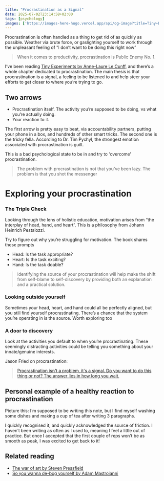 ```yaml
---
title: "Procrastination as a Signal"
date: 2025-07-02T23:14:58+02:00
tags: [psychology]
images: ['https://images-here-hugo.vercel.app/api/og-image?title=Tiny+Exp+Pro']
---
```


Procrastination is often handled as a thing to get rid of as quickly as possible. Weather via brute force, or gaslighting yourself to work through the unpleasant feeling of “I don’t want to be doing this right now”

> When it comes to productivity, procrastination is Public Enemy No. 1.

I’ve been reading [Tiny Experiments by Anne-Laure Le Cunff](https://www.amazon.co.za/Tiny-Experiments-Freely-Goal-Obsessed-World/dp/0593715136), and there’s a whole chapter dedicated to procrastination. The main thesis is that procrastination is a signal, a feeling to be listened to and help steer your efforts to get closer to where you’re trying to go.

## Two arrows
- Procrastination itself. The activity you’re supposed to be doing, vs what you’re actually doing.
- Your reaction to it. 

The first arrow is pretty easy to beat, via accountability partners, putting your phone in a box, and hundreds of other smart tricks. 
The second one is the tricky fella. According to Dr. Tim Pychyl, the strongest emotion associated with procrastination is guilt.

This is a bad psychological state to be in and try to 'overcome' procrastination.

> The problem with procrastination is not that you’ve been lazy. The problem is that you shot the messenger

# Exploring your procrastination
### The Triple Check
Looking through the lens of holistic education, motivation arises from “the interplay of head, hand, and heart”. This is a philosophy from Johann Heinrich Pestalozzi.

Try to figure out why you’re struggling for motivation. The book shares these prompts
- Head: Is the task appropriate?
- Heart: Is the task exciting?
- Hand: Is the task doable?

> Identifying the source of your procrastination will help make the shift from self-blame to self-discovery by providing both an explanation and a practical solution.

### Looking outside yourself
Sometimes your head, heart, and hand could all be perfectly aligned, but you still find yourself procrastinating. There’s a chance that the system you’re operating in is the source. Worth exploring too

### A door to discovery
Look at the activities you default to when you’re procrastinating. These seemingly distracting activities could be telling you something about your innate/genuine interests.

Jason Fried on procrastination:

> [Procrastination isn't a problem, it's a signal. Do you want to do this thing or not? The answer lies in how long you wait.](https://x.com/jasonfried/status/1961503638947598751)


## Personal example of a healthy reaction to procrastination
Picture this: I’m supposed to be writing this note, but I find myself washing some dishes and making a cup of tea after writing 3 paragraphs.

I quickly recognised it, and quickly acknowledged the source of friction. I haven’t been writing as often as I used to, meaning I feel a little out of practice. But once I accepted that the first couple of reps won’t be as smooth as peak, I was excited to get back to it!


## Related reading
- [The war of art by Steven Pressfield](https://www.amazon.com/War-Art-Through-Creative-Battles/dp/1936891026)
- [So you wanna de-bog yourself by Adam Mastroianni](https://www.experimental-history.com/p/so-you-wanna-de-bog-yourself)


